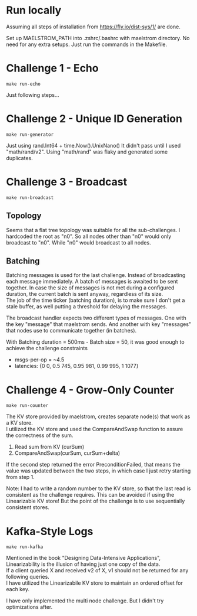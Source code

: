# Run locally
Assuming all steps of installation from https://fly.io/dist-sys/1/ are done.

Set up MAELSTROM_PATH into .zshrc/.bashrc with maelstrom directory.
No need for any extra setups. Just run the commands in the Makefile.

# Challenge 1 - Echo
```shell
make run-echo
```
Just following steps...

# Challenge 2 - Unique ID Generation
```shell
make run-generator
```
Just using rand.Int64 + time.Now().UnixNano()
It didn't pass until I used "math/rand/v2". Using "math/rand" was flaky and generated some duplicates.

# Challenge 3 - Broadcast
```shell
make run-broadcast
```
## Topology
 Seems that a flat tree topology was suitable for all the sub-challenges.
 I hardcoded the root as "n0". So all nodes other than "n0" would only broadcast to "n0".
 While "n0" would broadcast to all nodes.

## Batching
Batching messages is used for the last challenge. Instead of broadcasting each message immediately. A batch of messages
is awaited to be sent together. In case the size of messages is not met during a configured duration, the current batch
is sent anyway, regardless of its size.  
The job of the time ticker (batching duration), is to make sure I don't get a stale buffer, as well putting a threshold 
for delaying the messages.

The broadcast handler expects two different types of messages. One with the key "message" that maelstrom sends. And
another with key "messages" that nodes use to communicate together (in batches).

With Batching duration = 500ms - Batch size = 50, it was good enough to achieve the challenge constraints
* msgs-per-op = ~4.5
* latencies: {0 0, 0.5 745, 0.95 981, 0.99 995, 1 1077} 

# Challenge 4 - Grow-Only Counter
```shell
make run-counter
```
The KV store provided by maelstrom, creates separate node(s) that work as a KV store.  
I utilized the KV store and used the CompareAndSwap function to assure the correctness of the sum.
 
1. Read sum from KV (curSum)
2. CompareAndSwap(curSum, curSum+delta)

If the second step returned the error PreconditionFailed, that means the value was updated between the two steps,
in which case I just retry starting from step 1.

Note: I had to write a random number to the KV store, so that the last read is consistent as the challenge requires.
This can be avoided if using the Linearizable KV store! But the point of the challenge is to use sequentially consistent
stores.

# Kafka-Style Logs
```shell
make run-kafka
```
Mentioned in the book "Designing Data-Intensive Applications", Linearizability is the illusion of having just one copy of the data.  
If a client queried X and received v2 of X, v1 should not be returned for any following queries.  
I have utilized the Linearizabile KV store to maintain an ordered offset for each key.

I have only implemented the multi node challenge. But I didn't try optimizations after.
